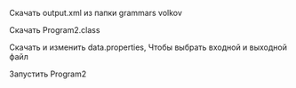 Скачать output.xml из папки grammars volkov

Скачать Program2.class

Скачать и изменить data.properties, Чтобы выбрать входной и выходной файл

Запустить Program2
